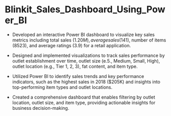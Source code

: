 # Blinkit_Sales_Dashboard_Using_Power_BI

- Developed an interactive Power BI dashboard to visualize key sales metrics including total sales ($1.20M), average sales ($141), number of items (8523), and average ratings (3.9) for a retail application.

- Designed and implemented visualizations to track sales performance by outlet establishment over time, outlet size (e.5., Medium, Small, High), outlet location (e.g., Tier 1, 2, 3), fat content, and item type.

- Utilized Power BI to identify sales trends and key performance indicators, such as the highest sales in 2018 ($205K) and insights into top-performing item types and outlet locations.

- Created a comprehensive dashboard that enables filtering by outlet location, outlet size, and item type, providing actionable insights for business decision-making.
